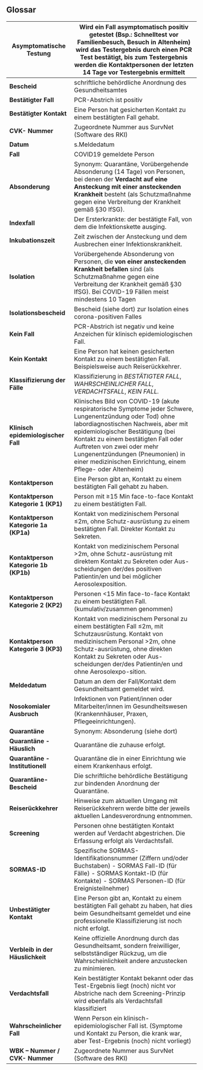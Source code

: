 ## Glossar

| **Asymptomatische Testung**           | Wird ein Fall asymptomatisch positiv getestet (Bsp.: Schnelltest vor Familienbesuch, Besuch in Altenheim) wird das Testergebnis durch einen PCR Test bestätigt, bis zum Testergebnis werden die Kontaktpersonen der letzten 14 Tage vor Testergebnis ermittelt                                                                                               |
|---------------------------------------|--------------------------------------------------------------------------------------------------------------------------------------------------------------------------------------------------------------------------------------------------------------------------------------------------------------------------------------------------------------|
| **Bescheid**                          | schriftliche behördliche Anordnung des Gesundheitsamtes                                                                                                                                                                                                                                                                                                      |
| **Bestätigter Fall**                  | PCR-Abstrich ist positiv                                                                                                                                                                                                                                                                                                                                     |
| **Bestätigter Kontakt**               | Eine Person hat gesicherten Kontakt zu einem bestätigten Fall gehabt.                                                                                                                                                                                                                                                                                        |
| **CVK- Nummer**                       | Zugeordnete Nummer aus SurvNet (Software des RKI)                                                                                                                                                                                                                                                                                                            |
| **Datum**                             | s.Meldedatum                                                                                                                                                                                                                                                                                                                                                 |
| **Fall**                              | COVID19 gemeldete Person                                                                                                                                                                                                                                                                                                                                     |
| **Absonderung**                       | Synonym: Quarantäne, Vorübergehende Absonderung (14 Tage) von Personen, bei denen der **Verdacht auf eine Ansteckung mit einer ansteckenden Krankheit** besteht (als Schutzmaßnahme gegen eine Verbreitung der Krankheit gemäß §30 IfSG).                                                                                                                    |
| **Indexfall**                         | Der Ersterkrankte: der bestätigte Fall, von dem die Infektionskette ausging.                                                                                                                                                                                                                                                                                 |
| **Inkubationszeit**                   | Zeit zwischen der Ansteckung und dem Ausbrechen einer Infektionskrankheit.                                                                                                                                                                                                                                                                                   |
| **Isolation**                         | Vorübergehende Absonderung von Personen, die **von einer ansteckenden Krankheit befallen** sind (als Schutzmaßnahme gegen eine Verbreitung der Krankheit gemäß §30 IfSG). Bei COVID-19 Fällen meist mindestens 10 Tagen                                                                                                                                      |
| **Isolationsbescheid**                | Bescheid (siehe dort) zur Isolation eines corona-positiven Falles                                                                                                                                                                                                                                                                                            |
| **Kein Fall**                         | PCR-Abstrich ist negativ und keine Anzeichen für klinisch epidemiologischen Fall.                                                                                                                                                                                                                                                                            |
| **Kein Kontakt**                      | Eine Person hat keinen gesicherten Kontakt zu einem bestätigten Fall. Beispielsweise auch Reiserückkehrer.                                                                                                                                                                                                                                                   |
| **Klassifizierung der Fälle**         | Klassifizierung in *BESTÄTIGTER FALL*, *WAHRSCHEINLICHER FALL*, *VERDACHTSFALL*, *KEIN FALL.*                                                                                                                                                                                                                                                                |
| **Klinisch epidemiologischer Fall**   | Klinisches Bild von COVID-19 (akute respiratorische Symptome jeder Schwere, Lungenentzündung oder Tod) ohne labordiagnostischen Nachweis, aber mit epidemiologischer Bestätigung (bei Kontakt zu einem bestätigten Fall oder Auftreten von zwei oder mehr Lungenentzündungen (Pneumonien) in einer medizinischen Einrichtung, einem Pflege- oder Altenheim)  |
| **Kontaktperson**                     | Eine Person gibt an, Kontakt zu einem bestätigten Fall gehabt zu haben.                                                                                                                                                                                                                                                                                      |
| **Kontaktperson Kategorie 1 (KP1)**   | Person mit ≥15 Min face-to-face Kontakt zu einem bestätigten Fall.                                                                                                                                                                                                                                                                                           |
| **Kontaktperson Kategorie 1a (KP1a)** | Kontakt von medizinischem Personal ≤2m, ohne Schutz-ausrüstung zu einem bestätigten Fall.  Direkter Kontakt zu Sekreten.                                                                                                                                                                                                                                     |
| **Kontaktperson Kategorie 1b (KP1b)** | Kontakt von medizinischem Personal \>2m, ohne Schutz-ausrüstung mit direktem Kontakt zu Sekreten oder Aus-scheidungen der/des positiven Patientin/en und bei möglicher Aerosolexposition.                                                                                                                                                                    |
| **Kontaktperson Kategorie 2 (KP2)**   | Personen \<15 Min face-to-face Kontakt zu einem bestätigten Fall. (kumulativ/zusammen genommen)                                                                                                                                                                                                                                                              |
| **Kontaktperson Kategorie 3 (KP3)**   | Kontakt von medizinischem Personal zu einem bestätigten Fall ≤2m, mit Schutzausrüstung.  Kontakt von medizinischem Personal \>2m, ohne Schutz-ausrüstung, ohne direkten Kontakt zu Sekreten oder Aus-scheidungen der/des Patientin/en und ohne Aerosolexpo-sition.                                                                                           |
| **Meldedatum**                        | Datum an dem der Fall/Kontakt dem Gesundheitsamt gemeldet wird.                                                                                                                                                                                                                                                                                              |
| **Nosokomialer Ausbruch**             | Infektionen von Patient/innen oder Mitarbeiter/innen im Gesundheitswesen (Krankennhäuser, Praxen, Pflegeeinrichtungen).                                                                                                                                                                                                                                      |
| **Quarantäne**                        | Synonym: Absonderung (siehe dort)                                                                                                                                                                                                                                                                                                                            |
| **Quarantäne - Häuslich**             | Quarantäne die zuhause erfolgt.                                                                                                                                                                                                                                                                                                                              |
| **Quarantäne - Institutionell**       | Quarantäne die in einer Einrichtung wie einem Krankenhaus erfolgt.                                                                                                                                                                                                                                                                                           |
| **Quarantäne-Bescheid**               | Die schriftliche behördliche Bestätigung zur bindenden Anordnung der Quarantäne.                                                                                                                                                                                                                                                                             |
| **Reiserückkehrer**                   | Hinweise zum aktuellen Umgang mit Reiserückkehrern werde bitte der jeweils aktuellen Landesverordnung entnommen.                                                                                                                                                                                                                                             |
| **Screening**                         | Personen ohne bestätigten Kontakt werden auf Verdacht abgestrichen. Die Erfassung erfolgt als Verdachtsfall.                                                                                                                                                                                                                                                 |
| **SORMAS-ID**                         | Spezifische SORMAS-Identifikationsnummer (Ziffern und/oder Buchstaben)  - SORMAS Fall-ID (für Fälle)  - SORMAS Kontakt-ID (für Kontakte)  - SORMAS Personen-ID (für Ereignisteilnehmer)                                                                                                                                                                      |
| **Unbestätigter Kontakt**             | Eine Person gibt an, Kontakt zu einem bestätigten Fall gehabt zu haben, hat dies beim Gesundheitsamt gemeldet und eine professionelle Klassifizierung ist noch nicht erfolgt.                                                                                                                                                                                |
| **Verbleib in der Häuslichkeit**      | Keine offizielle Anordnung durch das Gesundheitsamt, sondern freiwilliger, selbstständiger Rückzug, um die Wahrscheinlichkeit andere anzustecken zu minimieren.                                                                                                                                                                                              |
| **Verdachtsfall**                     | Kein bestätigter Kontakt bekannt oder das Test-Ergebnis liegt (noch) nicht vor  Abstriche nach dem Screening-Prinzip wird ebenfalls als Verdachtsfall klassifiziert                                                                                                                                                                                          |
| **Wahrscheinlicher Fall**             | Wenn Person ein klinisch-epidemiologischer Fall ist. (Symptome und Kontakt zu Person, die krank war, aber Test-Ergebnis (noch) nicht vorliegt)                                                                                                                                                                                                               |
| **WBK – Nummer / CVK- Nummer**        | Zugeordnete Nummer aus SurvNet (Software des RKI)                                                                                                                                                                                                                                                                                                            |
